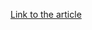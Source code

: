 [Link to the article](https://www.securityweek.com/microlise-confirms-data-breach-as-ransomware-group-steps-forward/)
